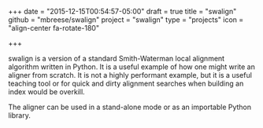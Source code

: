 +++
date = "2015-12-15T00:54:57-05:00"
draft = true
title = "swalign"
github = "mbreese/swalign"
project = "swalign"
type = "projects"
icon = "align-center fa-rotate-180"

+++

swalign is a version of a standard Smith-Waterman local alignment algorithm written in Python. It is a useful
example of how one might write an aligner from scratch. It is not a highly performant example, but it
is a useful teaching tool or for quick and dirty alignment searches when building an index would be overkill.

The aligner can be used in a stand-alone mode or as an importable Python library.

